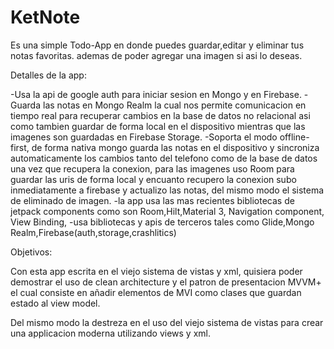 # KetNote

Es una simple Todo-App en donde puedes guardar,editar y eliminar tus notas favoritas.
ademas de poder agregar una imagen si asi lo deseas.

Detalles de la app:

-Usa la api de google auth para iniciar sesion en Mongo y en Firebase.
-Guarda las notas en Mongo Realm la cual nos permite comunicacion en tiempo real
para recuperar cambios en la base de datos no relacional asi como tambien guardar
de forma local en el dispositivo mientras que las imagenes son guardadas en Firebase Storage.
-Soporta el modo offline-first, de forma nativa mongo guarda las notas en el dispositivo y sincroniza automaticamente
los cambios tanto del telefono como de la base de datos una vez que recupera la conexion,
para las imagenes uso Room para guardar las uris de forma local y encuanto recupero la conexion
subo inmediatamente a firebase y actualizo las notas, del mismo modo el sistema de eliminado de imagen.
-la app usa las mas recientes bibliotecas de jetpack components como son Room,Hilt,Material 3, Navigation component, View Binding,
-usa bibliotecas y apis de terceros tales como Glide,Mongo Realm,Firebase(auth,storage,crashlitics)

Objetivos:

Con esta app escrita en el viejo sistema de vistas y xml, quisiera poder demostrar el uso de clean architecture 
y el patron de presentacion MVVM+ el cual consiste en añadir elementos de MVI como clases que guardan estado al view model.

Del mismo modo la destreza en el uso del viejo sistema de vistas para crear una applicacion moderna utilizando views y xml.
